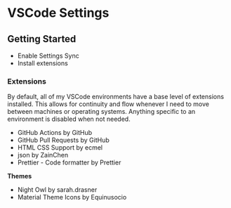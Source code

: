 # VSCode Settings

## Getting Started

- Enable Settings Sync
- Install extensions

### Extensions

By default, all of my VSCode environments have a base level of extensions installed. This allows for continuity and flow whenever I need to move between machines or operating systems. Anything specific to an environment is disabled when not needed.

- GitHub Actions by GitHub
- GitHub Pull Requests by GitHub
- HTML CSS Support by ecmel
- json by ZainChen
- Prettier - Code formatter by Prettier

**Themes**
- Night Owl by sarah.drasner
- Material Theme Icons by Equinusocio
